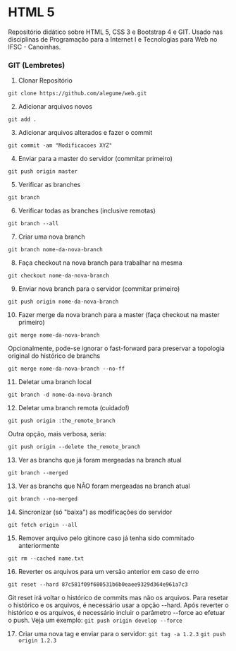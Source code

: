 # HTML 5
Repositório didático sobre HTML 5, CSS 3 e Bootstrap 4 e GIT. Usado nas disciplinas de Programação para a Internet I e Tecnologias para Web no IFSC - Canoinhas.


### GIT (Lembretes)

1) Clonar Repositório

`git clone https://github.com/alegume/web.git`

2) Adicionar arquivos novos

`git add .`

3) Adicionar arquivos alterados e fazer o commit

`git commit -am "Modificacoes XYZ"`

4) Enviar para a master do servidor (commitar primeiro)

`git push origin master`

5) Verificar as branches

`git branch`

6) Verificar todas as branches (inclusive remotas)

`git branch --all`

7) Criar uma nova branch

`git branch nome-da-nova-branch`

8) Faça checkout na nova branch para trabalhar na mesma

`git checkout nome-da-nova-branch`

9) Enviar nova branch para o servidor (commitar primeiro)

`git push origin nome-da-nova-branch`

10) Fazer merge da nova branch para a master (faça checkout na master primeiro)

`git merge nome-da-nova-branch`

Opcionalmente, pode-se ignorar o fast-forward para preservar a topologia original do histórico de branchs

`git merge nome-da-nova-branch --no-ff`

11) Deletar uma branch local

`git branch -d nome-da-nova-branch`

12) Deletar uma branch remota (cuidado!)

`git push origin :the_remote_branch`

Outra opção, mais verbosa, seria:

`git push origin --delete the_remote_branch`

13) Ver as branchs que já foram mergeadas na branch atual

`git branch --merged`

13) Ver as branchs que NÃO foram mergeadas na branch atual

`git branch --no-merged`

14) Sincronizar (só "baixa") as modificações do servidor

`git fetch origin --all`

15) Remover arquivo pelo gitinore caso já tenha sido commitado anteriormente

`git rm --cached name.txt`

16) Reverter os arquivos para um versão anterior em caso de erro

`git reset --hard 87c581f09f680531b6b0eaee9329d364e961a7c3`

Git reset irá voltar o histórico de commits mas não os arquivos. Para resetar o histórico e os arquivos, é necessário usar a opção --hard. Após reverter o histórico e os arquivos, é necessário incluir o parâmetro --force ao efetuar o push. Veja um exemplo:
`git push origin develop --force`

17) Criar uma nova tag e enviar para o servidor:
 `git tag -a 1.2.3`
 `git push origin 1.2.3`
